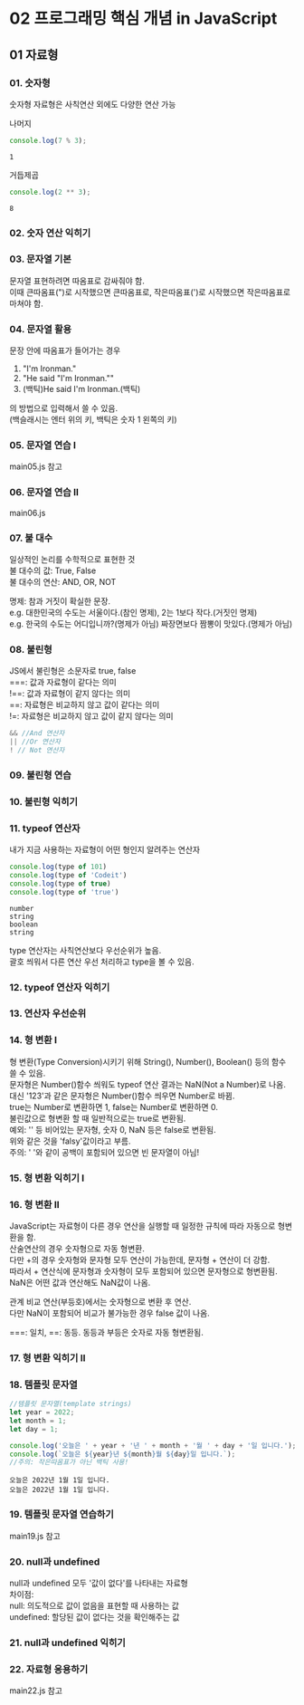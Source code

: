 # 02 프로그래밍 핵심 개념 in JavaScript   

## 01 자료형

### 01. 숫자형

숫자형 자료형은 사칙연산 외에도 다양한 연산 가능

나머지   
```JavaScript
console.log(7 % 3);
```
```
1
```


거듭제곱   
```JavaScript
console.log(2 ** 3);
```
```
8
```


### 02. 숫자 연산 익히기


### 03. 문자열 기본
문자열 표현하려면 따옴표로 감싸줘야 함.   
이때 큰따옴표(")로 시작했으면 큰따옴표로, 작은따옴표(')로 시작했으면 작은따옴표로 마쳐야 함.

### 04. 문자열 활용
문장 안에 따옴표가 들어가는 경우   
1. "I'm Ironman."
2. "He said \"I'm Ironman.\""
3. (백틱)He said I'm Ironman.(백틱)   

의 방법으로 입력해서 쓸 수 있음.   
(백슬래시는 엔터 위의 키, 백틱은 숫자 1 왼쪽의 키)

### 05. 문자열 연습 I
main05.js 참고

### 06. 문자열 연습 II
main06.js 

### 07. 불 대수   
일상적인 논리를 수학적으로 표현한 것   
불 대수의 값: True, False   
불 대수의 연산: AND, OR, NOT   

명제: 참과 거짓이 확실한 문장.   
e.g. 대한민국의 수도는 서울이다.(참인 명제), 2는 1보다 작다.(거짓인 명제)   
e.g. 한국의 수도는 어디입니까?(명제가 아님) 짜장면보다 짬뽕이 맛있다.(명제가 아님)   

### 08. 불린형   
JS에서 불린형은 소문자로 true, false   
===: 값과 자료형이 같다는 의미   
!==: 값과 자료형이 같지 않다는 의미   
==: 자료형은 비교하지 않고 값이 같다는 의미   
!=: 자료형은 비교하지 않고 값이 같지 않다는 의미   

```JavaScript
&& //And 연산자
|| //Or 연산자
! // Not 연산자
```

### 09. 불린형 연습

### 10. 불린형 익히기

### 11. typeof 연산자
내가 지금 사용하는 자료형이 어떤 형인지 알려주는 연산자
```JavaScript
console.log(type of 101)
console.log(type of 'Codeit')
console.log(type of true)
console.log(type of 'true')
```
```
number
string
boolean
string
```
type 연산자는 사칙연산보다 우선순위가 높음.   
괄호 씌워서 다른 연산 우선 처리하고 type을 볼 수 있음.


### 12. typeof 연산자 익히기

### 13. 연산자 우선순위

### 14. 형 변환 I
형 변환(Type Conversion)시키기 위해 String(), Number(), Boolean() 등의 함수 쓸 수 있음.   
문자형은 Number()함수 씌워도 typeof 연산 결과는 NaN(Not a Number)로 나옴.   
대신 '123'과 같은 문자형은 Number()함수 씌우면 Number로 바뀜.   
true는 Number로 변환하면 1, false는 Number로 변환하면 0.   
불린값으로 형변환 할 때 일반적으로는 true로 변환됨.   
예외: '' 등 비어있는 문자형, 숫자 0, NaN 등은 false로 변환됨.   
위와 같은 것을 'falsy'값이라고 부름.   
주의: '   '와 같이 공백이 포함되어 있으면 빈 문자열이 아님!

### 15. 형 변환 익히기 I

### 16. 형 변환 II
JavaScript는 자료형이 다른 경우 연산을 실행할 때 일정한 규칙에 따라 자동으로 형변환을 함.   
산술연산의 경우 숫자형으로 자동 형변환.   
다만 +의 경우 숫자형와 문자형 모두 연산이 가능한데, 문자형 + 연산이 더 강함.   
따라서 + 연산식에 문자형과 숫자형이 모두 포함되어 있으면 문자형으로 형변환됨.   
NaN은 어떤 값과 연산해도 NaN값이 나옴.   

관계 비교 연산(부등호)에서는 숫자형으로 변환 후 연산.   
다만 NaN이 포함되어 비교가 불가능한 경우 false 값이 나옴.   

===: 일치, ==: 동등.
동등과 부등은 숫자로 자동 형변환됨.

### 17. 형 변환 익히기 II

### 18. 템플릿 문자열
```JavaScript
//템플릿 문자열(template strings)
let year = 2022;
let month = 1;
let day = 1;

console.log('오늘은 ' + year + '년 ' + month + '월 ' + day + '일 입니다.');
console.log(`오늘은 ${year}년 ${month}월 ${day}일 입니다.`);
//주의: 작은따옴표가 아닌 백틱 사용!
```
```
오늘은 2022년 1월 1일 입니다.
오늘은 2022년 1월 1일 입니다.
```
### 19. 템플릿 문자열 연습하기
main19.js 참고

### 20. null과 undefined
null과 undefined 모두 '값이 없다'를 나타내는 자료형   
차이점:   
null: 의도적으로 값이 없음을 표현할 때 사용하는 값   
undefined: 할당된 값이 없다는 것을 확인해주는 값

### 21. null과 undefined 익히기

### 22. 자료형 응용하기
main22.js 참고
